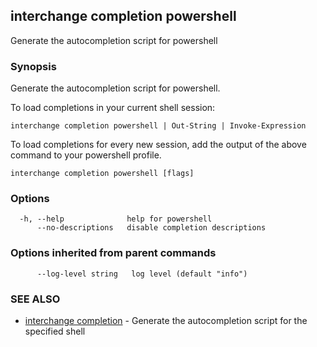 ## interchange completion powershell

Generate the autocompletion script for powershell

### Synopsis

Generate the autocompletion script for powershell.

To load completions in your current shell session:

	interchange completion powershell | Out-String | Invoke-Expression

To load completions for every new session, add the output of the above command
to your powershell profile.


```
interchange completion powershell [flags]
```

### Options

```
  -h, --help              help for powershell
      --no-descriptions   disable completion descriptions
```

### Options inherited from parent commands

```
      --log-level string   log level (default "info")
```

### SEE ALSO

* [interchange completion](interchange_completion.md)	 - Generate the autocompletion script for the specified shell

